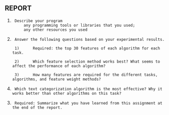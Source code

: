 
## REPORT
1.      Describe your program
            any programming tools or libraries that you used;
            any other resources you used
2.      Answer the following questions based on your experimental results.

        1)      Required: the top 30 features of each algorithm for each task.

        2)      Which feature selection method works best? What seems to affect the performance of each algorithm?

        3)      How many features are required for the different tasks, algorithms, and feature weight methods?

4)      Which text categorization algorithm is the most effective? Why it works better than other algorithms on this task?

3.      Required: Summarize what you have learned from this assignment at the end of the report.
